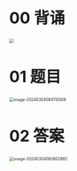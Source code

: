 # 00 背诵

<img src="https://cvp.oss-cn-shanghai.aliyuncs.com/picgo/202403040921615.png" style="zoom:50%;" />



# 01 题目

<img src="https://cvp.oss-cn-shanghai.aliyuncs.com/picgo/202403040841086.png" alt="image-20240304084110008" style="zoom:50%;" />

# 02 答案

<img src="https://cvp.oss-cn-shanghai.aliyuncs.com/picgo/202403040926985.png" alt="image-20240304092602882" style="zoom: 50%;" />